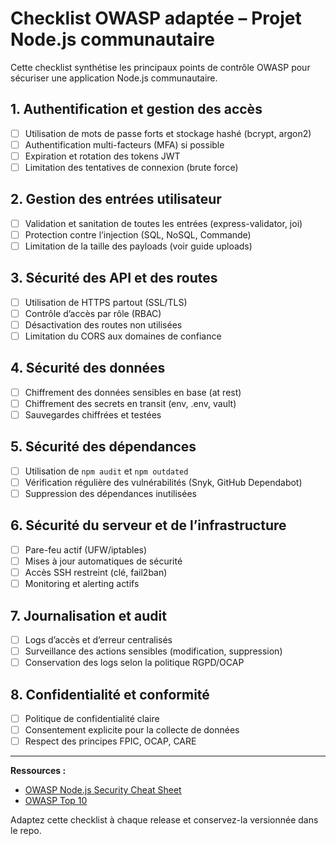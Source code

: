 # Checklist OWASP adaptée – Projet Node.js communautaire

Cette checklist synthétise les principaux points de contrôle OWASP pour sécuriser une application Node.js communautaire.

## 1. Authentification et gestion des accès
- [ ] Utilisation de mots de passe forts et stockage hashé (bcrypt, argon2)
- [ ] Authentification multi-facteurs (MFA) si possible
- [ ] Expiration et rotation des tokens JWT
- [ ] Limitation des tentatives de connexion (brute force)

## 2. Gestion des entrées utilisateur
- [ ] Validation et sanitation de toutes les entrées (express-validator, joi)
- [ ] Protection contre l’injection (SQL, NoSQL, Commande)
- [ ] Limitation de la taille des payloads (voir guide uploads)

## 3. Sécurité des API et des routes
- [ ] Utilisation de HTTPS partout (SSL/TLS)
- [ ] Contrôle d’accès par rôle (RBAC)
- [ ] Désactivation des routes non utilisées
- [ ] Limitation du CORS aux domaines de confiance

## 4. Sécurité des données
- [ ] Chiffrement des données sensibles en base (at rest)
- [ ] Chiffrement des secrets en transit (env, .env, vault)
- [ ] Sauvegardes chiffrées et testées

## 5. Sécurité des dépendances
- [ ] Utilisation de `npm audit` et `npm outdated`
- [ ] Vérification régulière des vulnérabilités (Snyk, GitHub Dependabot)
- [ ] Suppression des dépendances inutilisées

## 6. Sécurité du serveur et de l’infrastructure
- [ ] Pare-feu actif (UFW/iptables)
- [ ] Mises à jour automatiques de sécurité
- [ ] Accès SSH restreint (clé, fail2ban)
- [ ] Monitoring et alerting actifs

## 7. Journalisation et audit
- [ ] Logs d’accès et d’erreur centralisés
- [ ] Surveillance des actions sensibles (modification, suppression)
- [ ] Conservation des logs selon la politique RGPD/OCAP

## 8. Confidentialité et conformité
- [ ] Politique de confidentialité claire
- [ ] Consentement explicite pour la collecte de données
- [ ] Respect des principes FPIC, OCAP, CARE

---

**Ressources :**
- [OWASP Node.js Security Cheat Sheet](https://cheatsheetseries.owasp.org/cheatsheets/Nodejs_Security_Cheat_Sheet.html)
- [OWASP Top 10](https://owasp.org/www-project-top-ten/)

Adaptez cette checklist à chaque release et conservez-la versionnée dans le repo.
